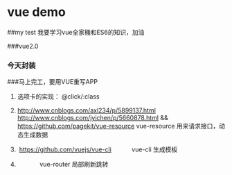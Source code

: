 # vue demo

##my test
我要学习vue全家桶和ES6的知识，加油

###vue2.0

### 今天封装
###马上完工，要用VUE重写APP

1. 选项卡的实现： @click/:class

1. http://www.cnblogs.com/axl234/p/5899137.html 
  http://www.cnblogs.com/jyichen/p/5660878.html &&
  https://github.com/pagekit/vue-resource
  vue-resource 用来请求接口，动态生成数据
2.  https://github.com/vuejs/vue-cli            vue-cli 生成模板
3.              vue-router 局部刷新跳转


